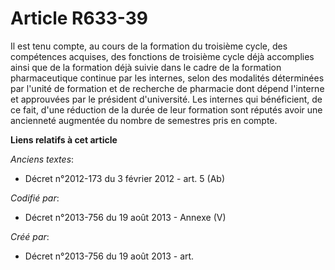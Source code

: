 # Article R633-39

Il est tenu compte, au cours de la formation du troisième cycle, des compétences acquises, des fonctions de troisième cycle
déjà accomplies ainsi que de la formation déjà suivie dans le cadre de la formation pharmaceutique continue par les internes,
selon des modalités déterminées par l'unité de formation et de recherche de pharmacie dont dépend l'interne et approuvées par
le président d'université. Les internes qui bénéficient, de ce fait, d'une réduction de la durée de leur formation sont
réputés avoir une ancienneté augmentée du nombre de semestres pris en compte.

**Liens relatifs à cet article**

_Anciens textes_:

  - Décret n°2012-173 du 3 février 2012 - art. 5 (Ab)

_Codifié par_:

  - Décret n°2013-756 du 19 août 2013 -  Annexe (V)

_Créé par_:

  - Décret n°2013-756 du 19 août 2013 - art.
